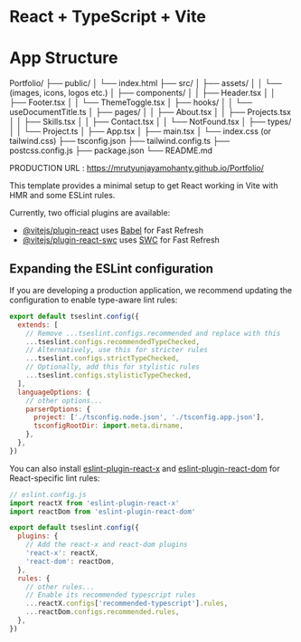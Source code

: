 # React + TypeScript + Vite

# App Structure

Portfolio/
├── public/
│   └── index.html
├── src/
│   ├── assets/
│   │   └── (images, icons, logos etc.)
│   ├── components/
│   │   ├── Header.tsx
│   │   ├── Footer.tsx
│   │   └── ThemeToggle.tsx
│   ├── hooks/
│   │   └── useDocumentTitle.ts
│   ├── pages/
│   │   ├── About.tsx
│   │   ├── Projects.tsx
│   │   ├── Skills.tsx
│   │   ├── Contact.tsx
│   │   └── NotFound.tsx
│   ├── types/
│   │   └── Project.ts
│   ├── App.tsx
│   ├── main.tsx
│   └── index.css (or tailwind.css)
├── tsconfig.json
├── tailwind.config.ts
├── postcss.config.js
├── package.json
└── README.md

PRODUCTION URL : https://mrutyunjayamohanty.github.io/Portfolio/

This template provides a minimal setup to get React working in Vite with HMR and some ESLint rules.

Currently, two official plugins are available:

- [@vitejs/plugin-react](https://github.com/vitejs/vite-plugin-react/blob/main/packages/plugin-react/README.md) uses [Babel](https://babeljs.io/) for Fast Refresh
- [@vitejs/plugin-react-swc](https://github.com/vitejs/vite-plugin-react-swc) uses [SWC](https://swc.rs/) for Fast Refresh

## Expanding the ESLint configuration

If you are developing a production application, we recommend updating the configuration to enable type-aware lint rules:

```js
export default tseslint.config({
  extends: [
    // Remove ...tseslint.configs.recommended and replace with this
    ...tseslint.configs.recommendedTypeChecked,
    // Alternatively, use this for stricter rules
    ...tseslint.configs.strictTypeChecked,
    // Optionally, add this for stylistic rules
    ...tseslint.configs.stylisticTypeChecked,
  ],
  languageOptions: {
    // other options...
    parserOptions: {
      project: ['./tsconfig.node.json', './tsconfig.app.json'],
      tsconfigRootDir: import.meta.dirname,
    },
  },
})
```

You can also install [eslint-plugin-react-x](https://github.com/Rel1cx/eslint-react/tree/main/packages/plugins/eslint-plugin-react-x) and [eslint-plugin-react-dom](https://github.com/Rel1cx/eslint-react/tree/main/packages/plugins/eslint-plugin-react-dom) for React-specific lint rules:

```js
// eslint.config.js
import reactX from 'eslint-plugin-react-x'
import reactDom from 'eslint-plugin-react-dom'

export default tseslint.config({
  plugins: {
    // Add the react-x and react-dom plugins
    'react-x': reactX,
    'react-dom': reactDom,
  },
  rules: {
    // other rules...
    // Enable its recommended typescript rules
    ...reactX.configs['recommended-typescript'].rules,
    ...reactDom.configs.recommended.rules,
  },
})
```
